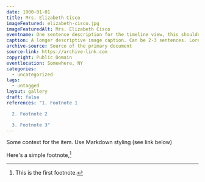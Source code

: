 ```yaml
---
date: 1900-01-01
title: Mrs. Elizabeth Cisco
imageFeatured: elizabeth-cisco.jpg
imageFeaturedAlt: Mrs. Elizabeth Cisco
eventname: One sentence description for the timeline view, this shouldn't be longer than 125 characters.
caption: A longer descriptive image caption. Can be 2-3 sentences. Lorem ipsum dolor sit amet, consectetur adipiscing elit. Cras magna est, consectetur vel dapibus ac, gravida a metus. Integer scelerisque elit odio, nec rutrum ante volutpat ultrices. Pellentesque nec consequat orci. Aliquam leo est, dictum quis convallis sit amet, elementum sed justo.
archive-source: Source of the primary document
source-link: https://archive-link.com
copyright: Public Domain
eventlocation: Somewhere, NY
categories:
  - uncategorized
tags:
  - untagged
layout: gallery
draft: false
references: "1. Footnote 1

  2. Footnote 2

  3. Footnote 3"
---
```


Some context for the item. Use Markdown styling (see link below)

Here's a simple footnote,[^1]

[^1]: This is the first footnote.
